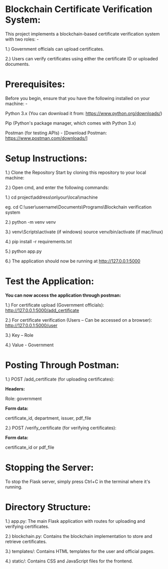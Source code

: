 # Blockchain Certificate Verification System: 

This project implements a blockchain-based certificate verification system with two roles: - 


1.)	Government officials can upload certificates.

2.)	Users can verify certificates using either the certificate ID or uploaded documents.



# Prerequisites:

Before you begin, ensure that you have the following installed on your machine: - 


Python 3.x (You can download it from: https://www.python.org/downloads/)

Pip (Python's package manager, which comes with Python 3.x)

Postman (for testing APIs) - [Download Postman: https://www.postman.com/downloads/]



# Setup Instructions:


1.)	 Clone the Repository Start by cloning this repository to your local machine: 

2.)	Open cmd, and enter the following commands:

1.)	cd project\address\on\your\local\machine

eg. cd C:\user\username\Documents\Programs\Blockchain verification system

2.)	python -m venv venv

3.)	venv\Scripts\activate (if windows)
    source venv/bin/activate (if mac/linux)

4.)	pip install -r requirements.txt

5.)	python app.py

6.)	The application should now be running at http://127.0.0.1:5000



# Test the Application:


**You can now access the application through postman:**

1.)	For certificate upload (Government officials): http://127.0.0.1:5000/add_certificate

2.)	For certificate verification (Users – Can be accessed on a browser): http://127.0.0.1:5000/user 

3.)	Key – Role 

4.)	Value - Government



# Posting Through Postman:

1.)	 POST /add_certificate (for uploading certificates):

**Headers:**

Role: government

**Form data:**

certificate_id, department, issuer, pdf_file

2.)	POST /verify_certificate (for verifying certificates):

**Form data:**

certificate_id or pdf_file



# Stopping the Server:

To stop the Flask server, simply press Ctrl+C in the terminal where it's running.



# Directory Structure:

1.)	app.py: The main Flask application with routes for uploading and verifying certificates.

2.)	blockchain.py: Contains the blockchain implementation to store and retrieve certificates.

3.)	templates/: Contains HTML templates for the user and official pages.

4.)	static/: Contains CSS and JavaScript files for the frontend.
